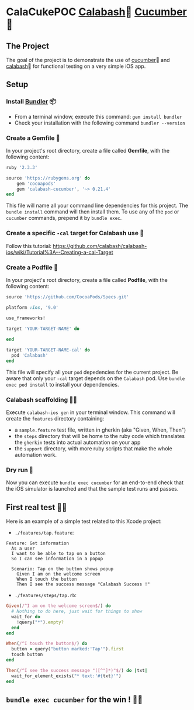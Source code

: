 # CalaCukePOC [Calabash](https://github.com/calabash/calabash-ios)🍆 [Cucumber](https://cucumber.io/)🥒

## The Project
The goal of the project is to demonstrate the use of [cucumber](https://cucumber.io/)🥒 and [calabash](https://github.com/calabash/calabash-ios)🍆 for functional testing on a very simple iOS app.

## Setup
### Install [Bundler](https://bundler.io/) 📦
- From a terminal window, execute this command: `gem install bundler`
- Check your installation with the following command `bundler --version`

### Create a Gemfile 💎
In your project's root directory, create a file called **Gemfile**, with the following content:
```ruby
ruby '2.3.3'

source 'https://rubygems.org' do
	gem 'cocoapods'
	gem 'calabash-cucumber', '~> 0.21.4'
end
```

This file will name all your command line dependencies for this project.
The `bundle install` command will then install them.
To use any of the `pod` or `cucumber` commands, prepend it by `bundle exec`.

### Create a specific `-cal` target for Calabash use 🍆
Follow this tutorial: https://github.com/calabash/calabash-ios/wiki/Tutorial%3A--Creating-a-cal-Target

### Create a Podfile 🍫
In your project's root directory, create a file called **Podfile**, with the following content:
```ruby
source 'https://github.com/CocoaPods/Specs.git'

platform :ios, '9.0'

use_frameworks!

target 'YOUR-TARGET-NAME' do
  
end

target 'YOUR-TARGET-NAME-cal' do
  pod 'Calabash'
end
```

This file will specify all your `pod` depedencies for the current project.
Be aware that only your `-cal` target depends on the `Calabash` pod.
Use `bundle exec pod install` to install your dependencies.

### Calabash scaffolding 🍆📁
Execute `calabash-ios gen` in your terminal window. 
This command will create the `features` directory containing:
- a `sample.feature` test file, written in gherkin (aka "Given, When, Then")
- the `steps` directory that will be home to the ruby code which translates the `gherkin` tests into actual automation on your app
- the `support` directory, with more ruby scripts that make the whole automation work.

### Dry run 🤖
Now you can execute `bundle exec cucumber` for an end-to-end check that the iOS simulator is launched and that the sample test runs and passes.

## First real test ☝🏽
Here is an example of a simple test related to this Xcode project:
- `./features/tap.feature`:
```gherkin
Feature: Get information
  As a user
  I want to be able to tap on a button
  So I can see information in a popup

  Scenario: Tap on the button shows popup
    Given I am on the welcome screen
    When I touch the button
    Then I see the success message "Calabash Success !"
```
- `./features/steps/tap.rb`:
```ruby
Given(/^I am on the welcome screen$/) do
  # Nothing to do here, just wait for things to show
  wait_for do
    !query("*").empty?
  end
end

When(/^I touch the button$/) do
  button = query("button marked:'Tap'").first
  touch button
end

Then(/^I see the success message "([^"]*)"$/) do |txt|
  wait_for_element_exists("* text:'#{txt}'")
end
```

## `bundle exec cucumber` for the win ! 🍾💯